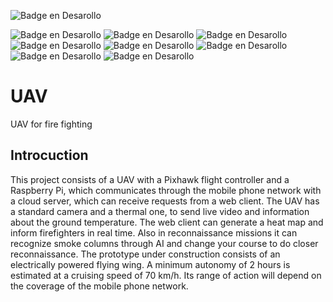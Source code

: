 ![Badge en Desarollo](https://img.shields.io/badge/STATUS-DEVELOPING-yellow)

![Badge en Desarollo](https://img.shields.io/badge/PIXHAWK-grey) ![Badge en Desarollo](https://img.shields.io/badge/RASPBERRY%20PI-magenta)  ![Badge en Desarollo](https://img.shields.io/badge/PYTHON-blue) ![Badge en Desarollo](https://img.shields.io/badge/NODEJS-green) ![Badge en Desarollo](https://img.shields.io/badge/REACT-cyan)  ![Badge en Desarollo](https://img.shields.io/badge/FLASK-red) ![Badge en Desarollo](https://img.shields.io/badge/EXPRESS-blue) ![Badge en Desarollo](https://img.shields.io/badge/MONGODB-green)
# UAV
UAV for fire fighting

## Introcuction
This project consists of a UAV with a Pixhawk flight controller and a Raspberry Pi, which communicates through the mobile phone network with a cloud server, which can receive requests from a web client.
The UAV has a standard camera and a thermal one, to send live video and information about the ground temperature. The web client can generate a heat map and inform firefighters in real time.
Also in reconnaissance missions it can recognize smoke columns through AI and change your course to do closer reconnaissance.
The prototype under construction consists of an electrically powered flying wing. A minimum autonomy of 2 hours is estimated at a cruising speed of 70 km/h. Its range of action will depend on the coverage of the mobile phone network.
